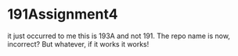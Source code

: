 # 191Assignment4

it just occurred to me this is 193A and not 191. The repo name is now, incorrect? But whatever, if it works it works!
